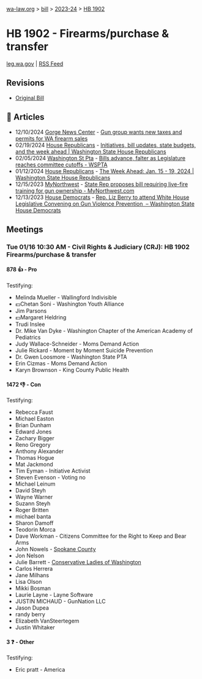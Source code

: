[wa-law.org](/) > [bill](/bill/) > [2023-24](/bill/2023-24/) > [HB 1902](/bill/2023-24/hb/1902/)

# HB 1902 - Firearms/purchase & transfer
[leg.wa.gov](https://app.leg.wa.gov/billsummary?BillNumber=1902&Year=2023&Initiative=false) | [RSS Feed](./rss.xml)

## Revisions
* [Original Bill](1/)

## 📰 Articles
* 12/10/2024 [Gorge News Center](/org/gorge_news_center/) - [Gun group wants new taxes and permits for WA firearm sales](https://gorgenewscenter.com/2024/12/10/gun-group-wants-new-taxes-and-permits-for-wa-firearm-sales/#:~:text=bill%20last%20session)
* 02/19/2024 [House Republicans](/org/house_republicans/) - [Initiatives, bill updates, state budgets, and the week ahead | Washington State House Republicans](http://houserepublicans.wa.gov/current/initiatives-bill-updates-state-budgets-and-the-week-ahead/#:~:text=House%20Bill%201902)
* 02/05/2024 [Washington St Pta](/org/washington_st_pta/) - [Bills advance, falter as Legislature reaches committee cutoffs - WSPTA](https://www.wastatepta.org/bills-advance-falter-as-legislature-reaches-committee-cutoffs/#:~:text=HB%201902)
* 01/12/2024 [House Republicans](/org/house_republicans/) - [The Week Ahead: Jan. 15 - 19, 2024 | Washington State House Republicans](http://houserepublicans.wa.gov/week/the-week-ahead-jan-15-19-2024/#:~:text=HB%201902)
* 12/15/2023 [MyNorthwest](/org/mynorthwest/) - [State Rep proposes bill requiring live-fire training for gun ownership - MyNorthwest.com](https://mynorthwest.com/3943153/olympia-bill-proposes-live-fire-training-for-firearm-permit-acquisition/#:~:text=House%20Bill%20(HB)%201902)
* 12/13/2023 [House Democrats](/org/house_democrats/) - [Rep. Liz Berry to attend White House Legislative Convening on Gun Violence Prevention  – Washington State House Democrats](https://housedemocrats.wa.gov/blog/2023/12/13/rep-liz-berry-to-attend-white-house-legislative-convening-on-gun-violence-prevention/#:~:text=HB%201902)

## Meetings
### Tue 01/16 10:30 AM - Civil Rights & Judiciary (CRJ): HB 1902 Firearms/purchase & transfer
#### 878 👍 - Pro
Testifying:
* Melinda Mueller - Wallingford Indivisible
* 💵Chetan Soni - Washington Youth Alliance
* Jim Parsons
* 💵Margaret Heldring
* Trudi Inslee
* Dr. Mike Van Dyke - Washington Chapter of the American Academy of Pediatrics
* Judy Wallace-Schneider - Moms Demand Action
* Julie Rickard - Moment by Moment Suicide Prevention
* Dr. Gwen Loosmore - Washington State PTA
* Erin Cizmas - Moms Demand Action
* Karyn Brownson - King County Public Health

#### 1472 👎 - Con
Testifying:
* Rebecca Faust
* Michael Easton
* Brian Dunham
* Edward Jones
* Zachary Bigger
* Reno Gregory
* Anthony Alexander
* Thomas Hogue
* Mat Jackmond
* Tim Eyman - Initiative Activist
* Steven Evenson - Voting no
* Michael Leinum
* David Steyh
* Wayne Warner
* Suzann Steyh
* Roger Britten
* michael banta
* Sharon Damoff
* Teodorin Morca
* Dave Workman - Citizens Committee for the Right to Keep and Bear Arms
* John Nowels - [Spokane County](/org/spokane_county/)
* Jon Nelson
* Julie Barrett - [Conservative Ladies of Washington](/org/conservative_ladies_of_washington/)
* Carlos Herrera
* Jane Milhans
* Lisa Olson
* Mikki Bosman
* Laurie Layne - Layne Software
* JUSTIN MICHAUD - GunNation LLC
* Jason Dupea
* randy berry
* Elizabeth VanSteertegem
* Justin Whitaker

#### 3 ❓ - Other
Testifying:
* Eric pratt - America
